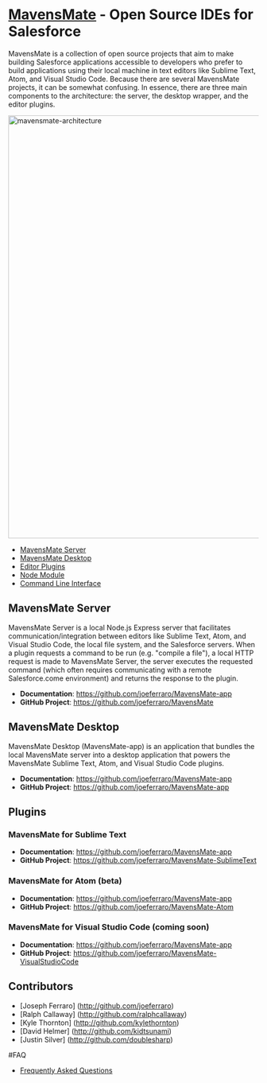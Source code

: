 # [MavensMate](http://mavensmate.com) - Open Source IDEs for Salesforce

MavensMate is a collection of open source projects that aim to make building Salesforce applications accessible to developers who prefer to build applications using their local machine in text editors like Sublime Text, Atom, and Visual Studio Code. Because there are several MavensMate projects, it can be somewhat confusing. In essence, there are three main components to the architecture: the server, the desktop wrapper, and the editor plugins.

<img width="851" alt="mavensmate-architecture" src="https://cloud.githubusercontent.com/assets/54157/17833532/27343ec4-66ee-11e6-80ae-f8b56e7b990f.png">

- [MavensMate Server](#mavensmate-server)
- [MavensMate Desktop](#mavensmate-app)
- [Editor Plugins](#editor-plugins)
- [Node Module](#node-module)
- [Command Line Interface](#command-line-interface)

## MavensMate Server

MavensMate Server is a local Node.js Express server that facilitates communication/integration between editors like Sublime Text, Atom, and Visual Studio Code, the local file system, and the Salesforce servers. When a plugin requests a command to be run (e.g. "compile a file"), a local HTTP request is made to MavensMate Server, the server executes the requested command (which often requires communicating with a remote Salesforce.come environment) and returns the response to the plugin.

- **Documentation**: https://github.com/joeferraro/MavensMate-app
- **GitHub Project**: https://github.com/joeferraro/MavensMate

## MavensMate Desktop

MavensMate Desktop (MavensMate-app) is an application that bundles the local MavensMate server into a desktop application that powers the MavensMate Sublime Text, Atom, and Visual Studio Code plugins.

- **Documentation**: https://github.com/joeferraro/MavensMate-app
- **GitHub Project**: https://github.com/joeferraro/MavensMate-app

## Plugins

### MavensMate for Sublime Text

- **Documentation**: https://github.com/joeferraro/MavensMate-app
- **GitHub Project**: https://github.com/joeferraro/MavensMate-SublimeText

### MavensMate for Atom (beta)

- **Documentation**: https://github.com/joeferraro/MavensMate-app
- **GitHub Project**: https://github.com/joeferraro/MavensMate-Atom

### MavensMate for Visual Studio Code (coming soon)

- **Documentation**: https://github.com/joeferraro/MavensMate-app
- **GitHub Project**: https://github.com/joeferraro/MavensMate-VisualStudioCode

## Contributors

- [Joseph Ferraro] (http://github.com/joeferraro)
- [Ralph Callaway] (http://github.com/ralphcallaway)
- [Kyle Thornton] (http://github.com/kylethornton)
- [David Helmer] (http://github.com/kidtsunami)
- [Justin Silver] (http://github.com/doublesharp)

#FAQ

- [Frequently Asked Questions](faq)
